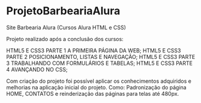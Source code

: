 # ProjetoBarbeariaAlura
Site Barbearia Alura (Cursos Alura HTML e CSS)

Projeto realizado após a conclusão dos cursos:

HTML5 E CSS3 PARTE 1 A PRIMEIRA PÁGINA DA WEB;
HTML5 E CSS3 PARTE 2 POSICIONAMENTO, LISTAS E NAVEGAÇÃO;
HTML5 E CSS3 PARTE 3 TRABALHANDO COM FORMULÁRIOS E TABELAS;
HTML5 E CSS3 PARTE 4 AVANÇANDO NO CSS;

Com criação do projeto foi possível aplicar os conhecimentos adquiridos e melhorias na aplicação inicial do projeto. 
Como: Padronização do página HOME, CONTATOS e reinderização das páginas para telas até 480px.



